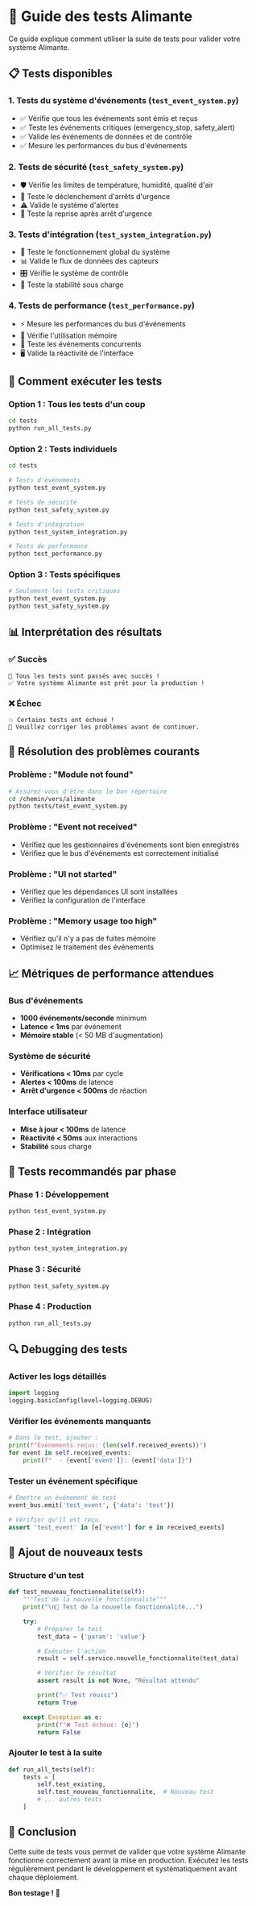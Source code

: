 # 🧪 Guide des tests Alimante

Ce guide explique comment utiliser la suite de tests pour valider votre système Alimante.

## 📋 Tests disponibles

### 1. **Tests du système d'événements** (`test_event_system.py`)

- ✅ Vérifie que tous les événements sont émis et reçus
- ✅ Teste les événements critiques (emergency_stop, safety_alert)
- ✅ Valide les événements de données et de contrôle
- ✅ Mesure les performances du bus d'événements

### 2. **Tests de sécurité** (`test_safety_system.py`)

- 🛡️ Vérifie les limites de température, humidité, qualité d'air
- 🚨 Teste le déclenchement d'arrêts d'urgence
- ⚠️ Valide le système d'alertes
- 🔄 Teste la reprise après arrêt d'urgence

### 3. **Tests d'intégration** (`test_system_integration.py`)

- 🔗 Teste le fonctionnement global du système
- 📊 Valide le flux de données des capteurs
- 🎛️ Vérifie le système de contrôle
- 💪 Teste la stabilité sous charge

### 4. **Tests de performance** (`test_performance.py`)

- ⚡ Mesure les performances du bus d'événements
- 💾 Vérifie l'utilisation mémoire
- 🔄 Teste les événements concurrents
- 🖥️ Valide la réactivité de l'interface

## 🚀 Comment exécuter les tests

### **Option 1 : Tous les tests d'un coup**

```bash
cd tests
python run_all_tests.py
```

### **Option 2 : Tests individuels**

```bash
cd tests

# Tests d'événements
python test_event_system.py

# Tests de sécurité
python test_safety_system.py

# Tests d'intégration
python test_system_integration.py

# Tests de performance
python test_performance.py
```

### **Option 3 : Tests spécifiques**

```bash
# Seulement les tests critiques
python test_event_system.py
python test_safety_system.py
```

## 📊 Interprétation des résultats

### **✅ Succès**

```
🎉 Tous les tests sont passés avec succès !
✅ Votre système Alimante est prêt pour la production !
```

### **❌ Échec**

```
💥 Certains tests ont échoué !
🔧 Veuillez corriger les problèmes avant de continuer.
```

## 🔧 Résolution des problèmes courants

### **Problème : "Module not found"**

```bash
# Assurez-vous d'être dans le bon répertoire
cd /chemin/vers/alimante
python tests/test_event_system.py
```

### **Problème : "Event not received"**

- Vérifiez que les gestionnaires d'événements sont bien enregistrés
- Vérifiez que le bus d'événements est correctement initialisé

### **Problème : "UI not started"**

- Vérifiez que les dépendances UI sont installées
- Vérifiez la configuration de l'interface

### **Problème : "Memory usage too high"**

- Vérifiez qu'il n'y a pas de fuites mémoire
- Optimisez le traitement des événements

## 📈 Métriques de performance attendues

### **Bus d'événements**

- **1000 événements/seconde** minimum
- **Latence < 1ms** par événement
- **Mémoire stable** (< 50 MB d'augmentation)

### **Système de sécurité**

- **Vérifications < 10ms** par cycle
- **Alertes < 100ms** de latence
- **Arrêt d'urgence < 500ms** de réaction

### **Interface utilisateur**

- **Mise à jour < 100ms** de latence
- **Réactivité < 50ms** aux interactions
- **Stabilité** sous charge

## 🎯 Tests recommandés par phase

### **Phase 1 : Développement**

```bash
python test_event_system.py
```

### **Phase 2 : Intégration**

```bash
python test_system_integration.py
```

### **Phase 3 : Sécurité**

```bash
python test_safety_system.py
```

### **Phase 4 : Production**

```bash
python run_all_tests.py
```

## 🔍 Debugging des tests

### **Activer les logs détaillés**

```python
import logging
logging.basicConfig(level=logging.DEBUG)
```

### **Vérifier les événements manquants**

```python
# Dans le test, ajouter :
print(f"Événements reçus: {len(self.received_events)}")
for event in self.received_events:
    print(f"  - {event['event']}: {event['data']}")
```

### **Tester un événement spécifique**

```python
# Émettre un événement de test
event_bus.emit('test_event', {'data': 'test'})

# Vérifier qu'il est reçu
assert 'test_event' in [e['event'] for e in received_events]
```

## 📝 Ajout de nouveaux tests

### **Structure d'un test**

```python
def test_nouveau_fonctionnalite(self):
    """Test de la nouvelle fonctionnalité"""
    print("\n🔧 Test de la nouvelle fonctionnalité...")

    try:
        # Préparer le test
        test_data = {'param': 'value'}

        # Exécuter l'action
        result = self.service.nouvelle_fonctionnalite(test_data)

        # Vérifier le résultat
        assert result is not None, "Résultat attendu"

        print("✅ Test réussi")
        return True

    except Exception as e:
        print(f"❌ Test échoué: {e}")
        return False
```

### **Ajouter le test à la suite**

```python
def run_all_tests(self):
    tests = [
        self.test_existing,
        self.test_nouveau_fonctionnalite,  # Nouveau test
        # ... autres tests
    ]
```

## 🎉 Conclusion

Cette suite de tests vous permet de valider que votre système Alimante fonctionne correctement avant la mise en production. Exécutez les tests régulièrement pendant le développement et systématiquement avant chaque déploiement.

**Bon testage !** 🚀
